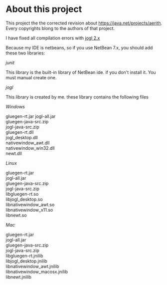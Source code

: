 
# About this project  

This project the the corrected revision about https://java.net/projects/aerith. Every copyrights blong to the authors of that project.   

I have fixed all compilation errors with [jogl 2.x](https://jogamp.org/jogl/www/)

Because my IDE is netbeans, so if you use NetBean 7.x, you should add these two libraries:  

*junit*  

This library is the built-in library of NetBean ide. if you don't install it. You must manual create one.  

*jogl*  

This library is created by me. these library contains the following files  

*Windows*
>  	     			       	     	
gluegen-rt.jar
jogl-all.jar  
gluegen-java-src.zip  
jogl-java-src.zip  
gluegen-rt.dll  		
jogl_desktop.dll  		
nativewindow_awt.dll  
nativewindow_win32.dll  	
newt.dll  

*Linux*
>  
gluegen-rt.jar  
jogl-all.jar  
gluegen-java-src.zip  
jogl-java-src.zip  
libgluegen-rt.so  
libjogl_desktop.so  
libnativewindow_awt.so  
libnativewindow_x11.so  
libnewt.so  

*Mac*  
>  
gluegen-rt.jar  
jogl-all.jar  
gluegen-java-src.zip  
jogl-java-src.zip  
libgluegen-rt.jnilib  
libjogl_desktop.jnilib  
libnativewindow_awt.jnilib  
libnativewindow_macosx.jnilib  
libnewt.jnilib  
